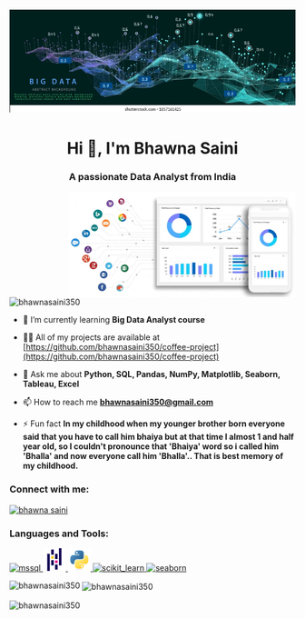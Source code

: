 <h1 align="center">
 <img src="https://github.com/bhawnasaini350/Bhawna-saini/blob/main/githubbanner.webp">
<h1 align="center">Hi 👋, I'm Bhawna Saini</h1>
<h3 align="center">A passionate Data Analyst from India</h3>
<img align="right" alt="coding"width="400" src="https://github.com/bhawnasaini350/Bhawna-saini/blob/main/daonline.webp">

<p align="left"> <img src="https://komarev.com/ghpvc/?username=bhawnasaini350&label=Profile%20views&color=0e75b6&style=flat" alt="bhawnasaini350" /> </p>

- 🌱 I’m currently learning **Big Data Analyst course**

- 👨‍💻 All of my projects are available at [https://github.com/bhawnasaini350/coffee-project](https://github.com/bhawnasaini350/coffee-project)

- 💬 Ask me about **Python, SQL, Pandas, NumPy, Matplotlib, Seaborn, Tableau, Excel**

- 📫 How to reach me **bhawnasaini350@gmail.com**

- ⚡ Fun fact **In my childhood when my younger brother born everyone said that you have to call him bhaiya but at that time I almost 1 and half year old, so I couldn't pronounce that 'Bhaiya' word so i called him 'Bhalla' and now everyone call him 'Bhalla'.. That is best memory of my childhood.**

<h3 align="left">Connect with me:</h3>
<p align="left">
<a href="https://linkedin.com/in/bhawna saini" target="blank"><img align="center" src="https://raw.githubusercontent.com/rahuldkjain/github-profile-readme-generator/master/src/images/icons/Social/linked-in-alt.svg" alt="bhawna saini" height="30" width="40" /></a>
</p>

<h3 align="left">Languages and Tools:</h3>
<p align="left"> <a href="https://www.microsoft.com/en-us/sql-server" target="_blank" rel="noreferrer"> <img src="https://www.svgrepo.com/show/303229/microsoft-sql-server-logo.svg" alt="mssql" width="40" height="40"/> </a> <a href="https://pandas.pydata.org/" target="_blank" rel="noreferrer"> <img src="https://raw.githubusercontent.com/devicons/devicon/2ae2a900d2f041da66e950e4d48052658d850630/icons/pandas/pandas-original.svg" alt="pandas" width="40" height="40"/> </a> <a href="https://www.python.org" target="_blank" rel="noreferrer"> <img src="https://raw.githubusercontent.com/devicons/devicon/master/icons/python/python-original.svg" alt="python" width="40" height="40"/> </a> <a href="https://scikit-learn.org/" target="_blank" rel="noreferrer"> <img src="https://upload.wikimedia.org/wikipedia/commons/0/05/Scikit_learn_logo_small.svg" alt="scikit_learn" width="40" height="40"/> </a> <a href="https://seaborn.pydata.org/" target="_blank" rel="noreferrer"> <img src="https://seaborn.pydata.org/_images/logo-mark-lightbg.svg" alt="seaborn" width="40" height="40"/> </a> </p>

<p><img align="left" src="https://github-readme-stats.vercel.app/api/top-langs?username=bhawnasaini350&show_icons=true&locale=en&layout=compact" alt="bhawnasaini350" /></p>

<p>&nbsp;<img align="center" src="https://github-readme-stats.vercel.app/api?username=bhawnasaini350&show_icons=true&locale=en" alt="bhawnasaini350" /></p>

<p><img align="center" src="https://github-readme-streak-stats.herokuapp.com/?user=bhawnasaini350&" alt="bhawnasaini350" /></p>
